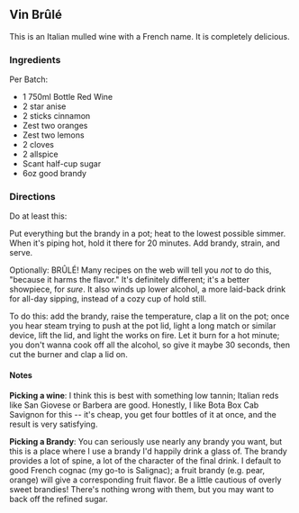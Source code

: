 ## Vin Brûlé

This is an Italian mulled wine with a French name. It is completely delicious.

### Ingredients
Per Batch:
- 1 750ml Bottle Red Wine
- 2 star anise
- 2 sticks cinnamon
- Zest two oranges
- Zest two lemons
- 2 cloves
- 2 allspice
- Scant half-cup sugar
- 6oz good brandy

### Directions
Do at least this:

Put everything but the brandy in a pot; heat to the lowest possible simmer. When it's piping hot, hold it there for 20 minutes. Add brandy, strain, and serve.

Optionally: BRÛLÉ!
Many recipes on the web will tell you *not* to do this, "because it harms the flavor." It's definitely different; it's a better showpiece, for _sure_. It also winds up lower alcohol, a more laid-back drink for all-day sipping, instead of a cozy cup of hold still.

To do this: add the brandy, raise the temperature, clap a lit on the pot; once you hear steam trying to push at the pot lid, light a long match or similar device, lift the lid, and light the works on fire. Let it burn for a hot minute; you don't wanna cook off all the alcohol, so give it maybe 30 seconds, then cut the burner and clap a lid on.

#### Notes

**Picking a wine**: I think this is best with something low tannin; Italian reds like San Giovese or Barbera are good. Honestly, I like Bota Box Cab Savignon for this -- it's cheap, you get four bottles of it at once, and the result is very satisfying.

**Picking a Brandy**: You can seriously use nearly any brandy you want, but this is a place where I use a brandy I'd happily drink a glass of. The brandy provides a lot of spine, a lot of the character of the final drink. I default to good French cognac (my go-to is Salignac); a fruit brandy (e.g. pear, orange) will give a corresponding fruit flavor. Be a little cautious of overly sweet brandies! There's nothing wrong with them, but you may want to back off the refined sugar.

